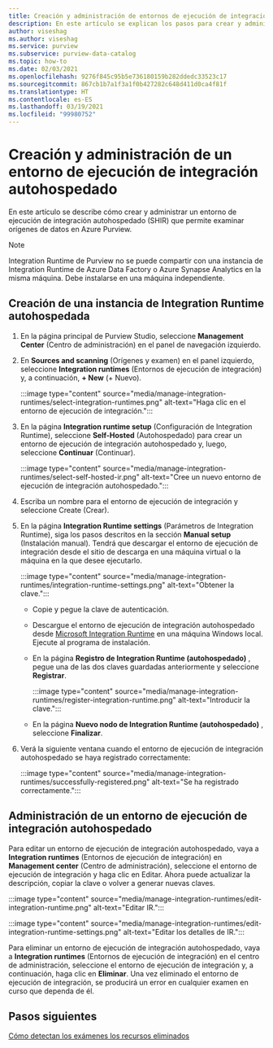 ```yaml
---
title: Creación y administración de entornos de ejecución de integración
description: En este artículo se explican los pasos para crear y administrar entornos de ejecución de integración en Azure Purview.
author: viseshag
ms.author: viseshag
ms.service: purview
ms.subservice: purview-data-catalog
ms.topic: how-to
ms.date: 02/03/2021
ms.openlocfilehash: 9276f845c95b5e736180159b282ddedc33523c17
ms.sourcegitcommit: 867cb1b7a1f3a1f0b427282c648d411d0ca4f81f
ms.translationtype: HT
ms.contentlocale: es-ES
ms.lasthandoff: 03/19/2021
ms.locfileid: "99980752"
---
```

# <a name="create-and-manage-a-self-hosted-integration-runtime"></a>Creación y administración de un entorno de ejecución de integración autohospedado

En este artículo se describe cómo crear y administrar un entorno de ejecución de integración autohospedado (SHIR) que permite examinar orígenes de datos en Azure Purview.

> [!NOTE]
> Integration Runtime de Purview no se puede compartir con una instancia de Integration Runtime de Azure Data Factory o Azure Synapse Analytics en la misma máquina. Debe instalarse en una máquina independiente.

## <a name="create-a-self-hosted-integration-runtime"></a>Creación de una instancia de Integration Runtime autohospedada

1. En la página principal de Purview Studio, seleccione **Management Center** (Centro de administración) en el panel de navegación izquierdo.

2. En **Sources and scanning** (Orígenes y examen) en el panel izquierdo, seleccione **Integration runtimes** (Entornos de ejecución de integración) y, a continuación, **+ New** (+ Nuevo).

   :::image type="content" source="media/manage-integration-runtimes/select-integration-runtimes.png" alt-text="Haga clic en el entorno de ejecución de integración.":::

3. En la página **Integration runtime setup** (Configuración de Integration Runtime), seleccione **Self-Hosted** (Autohospedado) para crear un entorno de ejecución de integración autohospedado y, luego, seleccione **Continuar** (Continuar).

   :::image type="content" source="media/manage-integration-runtimes/select-self-hosted-ir.png" alt-text="Cree un nuevo entorno de ejecución de integración autohospedado.":::

4. Escriba un nombre para el entorno de ejecución de integración y seleccione Create (Crear).

5. En la página **Integration Runtime settings** (Parámetros de Integration Runtime), siga los pasos descritos en la sección **Manual setup** (Instalación manual). Tendrá que descargar el entorno de ejecución de integración desde el sitio de descarga en una máquina virtual o la máquina en la que desee ejecutarlo.

   :::image type="content" source="media/manage-integration-runtimes/integration-runtime-settings.png" alt-text="Obtener la clave.":::

   - Copie y pegue la clave de autenticación.

   - Descargue el entorno de ejecución de integración autohospedado desde [Microsoft Integration Runtime](https://www.microsoft.com/download/details.aspx?id=39717) en una máquina Windows local. Ejecute al programa de instalación.

   - En la página **Registro de Integration Runtime (autohospedado)** , pegue una de las dos claves guardadas anteriormente y seleccione **Registrar**.

     :::image type="content" source="media/manage-integration-runtimes/register-integration-runtime.png" alt-text="Introducir la clave.":::

   - En la página **Nuevo nodo de Integration Runtime (autohospedado)** , seleccione **Finalizar**.

6. Verá la siguiente ventana cuando el entorno de ejecución de integración autohospedado se haya registrado correctamente:

   :::image type="content" source="media/manage-integration-runtimes/successfully-registered.png" alt-text="Se ha registrado correctamente.":::

## <a name="manage-a-self-hosted-integration-runtime"></a>Administración de un entorno de ejecución de integración autohospedado

Para editar un entorno de ejecución de integración autohospedado, vaya a **Integration runtimes** (Entornos de ejecución de integración) en **Management center** (Centro de administración), seleccione el entorno de ejecución de integración y haga clic en Editar. Ahora puede actualizar la descripción, copiar la clave o volver a generar nuevas claves.

:::image type="content" source="media/manage-integration-runtimes/edit-integration-runtime.png" alt-text="Editar IR.":::

:::image type="content" source="media/manage-integration-runtimes/edit-integration-runtime-settings.png" alt-text="Editar los detalles de IR.":::

Para eliminar un entorno de ejecución de integración autohospedado, vaya a **Integration runtimes** (Entornos de ejecución de integración) en el centro de administración, seleccione el entorno de ejecución de integración y, a continuación, haga clic en **Eliminar**. Una vez eliminado el entorno de ejecución de integración, se producirá un error en cualquier examen en curso que dependa de él.

## <a name="next-steps"></a>Pasos siguientes

[Cómo detectan los exámenes los recursos eliminados](concept-detect-deleted-assets.md)
